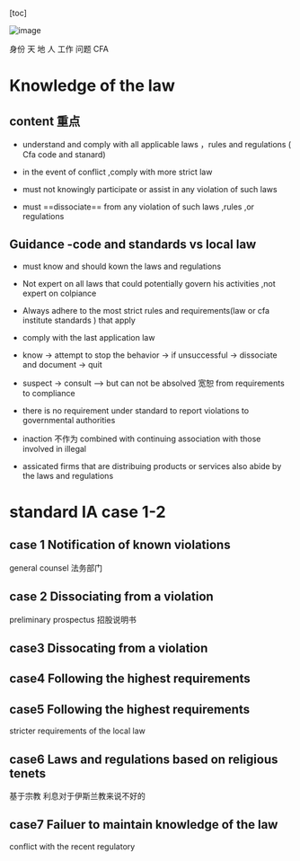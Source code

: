 [toc]

![image](17BF2072C85F498A8B336BBA6B430436)

身份  天 地 人 工作 问题 CFA


# Knowledge of the law 
 
## content  重点

- understand and comply with all applicable laws ，rules and regulations 
( Cfa code and stanard)

- in the event of conflict ,comply with more strict law 
- must not knowingly participate or assist in any violation of such laws 

- must ==dissociate== from any violation of such laws ,rules ,or regulations 



## Guidance -code and standards vs local law 

- must know and should kown the laws and regulations 

- Not expert  on all laws that could potentially govern his activities ,not expert on colpiance  

- Always adhere to the most strict rules and requirements(law or cfa institute standards ) that apply 
- comply with the last application law  


- know -> attempt to stop the behavior -> if unsuccessful -> dissociate and document -> quit 

- suspect -> consult --> but can not be absolved 宽恕 from requirements to compliance 

- there is no requirement under standard to report violations to  governmental authorities 

- inaction 不作为 combined with continuing association with those involved in illegal 

- assicated firms that are distribuing products or services also abide by the laws and regulations 



# standard IA case 1-2

## case 1  Notification  of known violations 

general counsel 法务部门 


## case 2 Dissociating from a violation 

preliminary prospectus 招股说明书 

## case3 Dissocating from a violation 

## case4 Following the highest requirements 

## case5 Following the highest requirements  

stricter requirements of the local law 

## case6 Laws and regulations based on religious tenets  

基于宗教  利息对于伊斯兰教来说不好的 

## case7 Failuer to maintain knowledge of the law 

conflict with the recent regulatory 

